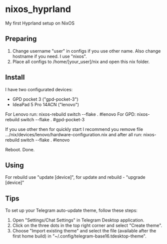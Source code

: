 # nixos_hyprland
My first Hyprland setup on NixOS

## Preparing
1. Change username "user" in configs if you use other name. Also change hostname if you need. I use "nixos". 
2. Place all configs to /home/[your_user]/nix and open this nix folder.

## Install
I have two configurated devices:
- GPD pocket 3 ("gpd-pocket-3")
- IdeaPad 5 Pro 14ACN ("lenovo")

For Lenovo run:
nixos-rebuild switch --flake . #lenovo
For GPD:
nixos-rebuild switch --flake . #gpd-pocket-3

If you use other then for quickly start I recommend you remove file .../nix/devices/lenovo/hardware-configuration.nix and after all run:
nixos-rebuild switch --flake . #lenovo

Reboot. Done.

## Using
For rebuild use "update [device]", for update and rebuild - "upgrade [device]"

## Tips
To set up your Telegram auto-update theme, follow these steps:
1. Open "Settings/Chat Settings" in Telegram Desktop application.
2. Click on the three dots in the top right corner and select "Create theme".
3. Choose "Import existing theme" and select the file (available after the first home build) in "~/.config/telegram-base16.tdesktop-theme".

